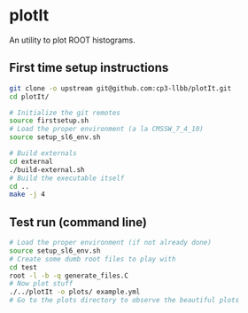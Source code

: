 plotIt
======

An utility to plot ROOT histograms.

## First time setup instructions

```bash
git clone -o upstream git@github.com:cp3-llbb/plotIt.git
cd plotIt/

# Initialize the git remotes
source firstsetup.sh 
# Load the proper environment (a la CMSSW_7_4_10)
source setup_sl6_env.sh

# Build externals
cd external
./build-external.sh
# Build the executable itself
cd ..
make -j 4
```

## Test run (command line)
```bash
# Load the proper environment (if not already done)
source setup_sl6_env.sh
# Create some dumb root files to play with
cd test
root -l -b -q generate_files.C
# Now plot stuff
./../plotIt -o plots/ example.yml
# Go to the plots directory to observe the beautiful plots
```
